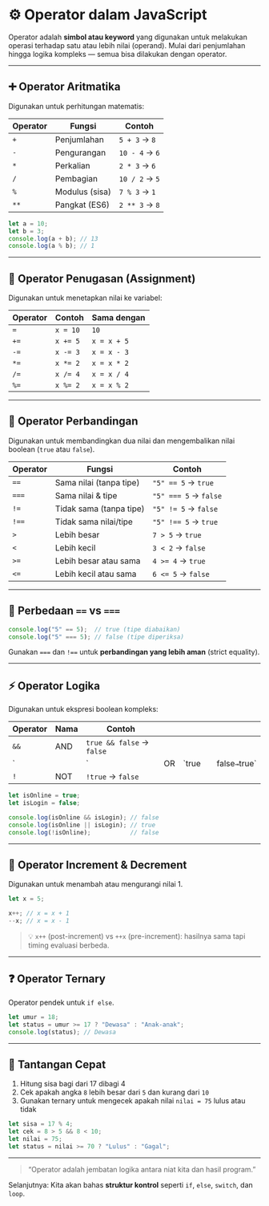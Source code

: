 # ⚙️ Operator dalam JavaScript

Operator adalah **simbol atau keyword** yang digunakan untuk melakukan operasi terhadap satu atau lebih nilai (operand). Mulai dari penjumlahan hingga logika kompleks — semua bisa dilakukan dengan operator.

---

## ➕ Operator Aritmatika

Digunakan untuk perhitungan matematis:

| Operator | Fungsi          | Contoh           |
|----------|------------------|------------------|
| `+`      | Penjumlahan      | `5 + 3` → `8`     |
| `-`      | Pengurangan      | `10 - 4` → `6`    |
| `*`      | Perkalian        | `2 * 3` → `6`     |
| `/`      | Pembagian        | `10 / 2` → `5`    |
| `%`      | Modulus (sisa)   | `7 % 3` → `1`     |
| `**`     | Pangkat (ES6)    | `2 ** 3` → `8`    |

```javascript
let a = 10;
let b = 3;
console.log(a + b); // 13
console.log(a % b); // 1
````

---

## 🟰 Operator Penugasan (Assignment)

Digunakan untuk menetapkan nilai ke variabel:

| Operator | Contoh   | Sama dengan |
| -------- | -------- | ----------- |
| `=`      | `x = 10` | `10`        |
| `+=`     | `x += 5` | `x = x + 5` |
| `-=`     | `x -= 3` | `x = x - 3` |
| `*=`     | `x *= 2` | `x = x * 2` |
| `/=`     | `x /= 4` | `x = x / 4` |
| `%=`     | `x %= 2` | `x = x % 2` |

---

## 🔁 Operator Perbandingan

Digunakan untuk membandingkan dua nilai dan mengembalikan nilai boolean (`true` atau `false`).

| Operator | Fungsi                  | Contoh                |
| -------- | ----------------------- | --------------------- |
| `==`     | Sama nilai (tanpa tipe) | `"5" == 5` → `true`   |
| `===`    | Sama nilai & tipe       | `"5" === 5` → `false` |
| `!=`     | Tidak sama (tanpa tipe) | `"5" != 5` → `false`  |
| `!==`    | Tidak sama nilai/tipe   | `"5" !== 5` → `true`  |
| `>`      | Lebih besar             | `7 > 5` → `true`      |
| `<`      | Lebih kecil             | `3 < 2` → `false`     |
| `>=`     | Lebih besar atau sama   | `4 >= 4` → `true`     |
| `<=`     | Lebih kecil atau sama   | `6 <= 5` → `false`    |

---

## 🧠 Perbedaan `==` vs `===`

```javascript
console.log("5" == 5);  // true (tipe diabaikan)
console.log("5" === 5); // false (tipe diperiksa)
```

Gunakan `===` dan `!==` untuk **perbandingan yang lebih aman** (strict equality).

---

## ⚡ Operator Logika

Digunakan untuk ekspresi boolean kompleks:

| Operator | Nama | Contoh                    |    |        |   |                |
| -------- | ---- | ------------------------- | -- | ------ | - | -------------- |
| `&&`     | AND  | `true && false` → `false` |    |        |   |                |
| \`       |      | \`                        | OR | \`true |   | false`→`true\` |
| `!`      | NOT  | `!true` → `false`         |    |        |   |                |

```javascript
let isOnline = true;
let isLogin = false;

console.log(isOnline && isLogin); // false
console.log(isOnline || isLogin); // true
console.log(!isOnline);           // false
```

---

## 🔄 Operator Increment & Decrement

Digunakan untuk menambah atau mengurangi nilai 1.

```javascript
let x = 5;

x++; // x = x + 1
--x; // x = x - 1
```

> 💡 `x++` (post-increment) vs `++x` (pre-increment): hasilnya sama tapi timing evaluasi berbeda.

---

## ❓ Operator Ternary

Operator pendek untuk `if else`.

```javascript
let umur = 18;
let status = umur >= 17 ? "Dewasa" : "Anak-anak";
console.log(status); // Dewasa
```

---

## 🧪 Tantangan Cepat

1. Hitung sisa bagi dari 17 dibagi 4
2. Cek apakah angka `8` lebih besar dari `5` dan kurang dari `10`
3. Gunakan ternary untuk mengecek apakah nilai `nilai = 75` lulus atau tidak

```javascript
let sisa = 17 % 4;
let cek = 8 > 5 && 8 < 10;
let nilai = 75;
let status = nilai >= 70 ? "Lulus" : "Gagal";
```

---

> “Operator adalah jembatan logika antara niat kita dan hasil program.”

Selanjutnya: Kita akan bahas **struktur kontrol** seperti `if`, `else`, `switch`, dan `loop`.